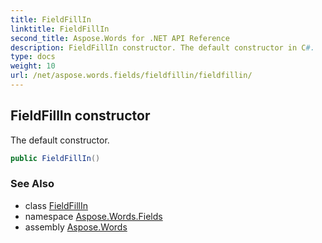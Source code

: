 ```yaml
---
title: FieldFillIn
linktitle: FieldFillIn
second_title: Aspose.Words for .NET API Reference
description: FieldFillIn constructor. The default constructor in C#.
type: docs
weight: 10
url: /net/aspose.words.fields/fieldfillin/fieldfillin/
---
```

## FieldFillIn constructor

The default constructor.

```csharp
public FieldFillIn()
```

### See Also

* class [FieldFillIn](../)
* namespace [Aspose.Words.Fields](../../fieldfillin/)
* assembly [Aspose.Words](../../../)
